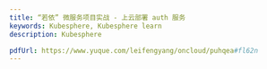 ```yaml
---
title: “若依” 微服务项目实战 - 上云部署 auth 服务
keywords: Kubesphere, Kubesphere learn
description: Kubesphere

pdfUrl: https://www.yuque.com/leifengyang/oncloud/puhqea#fl62n
---
```

